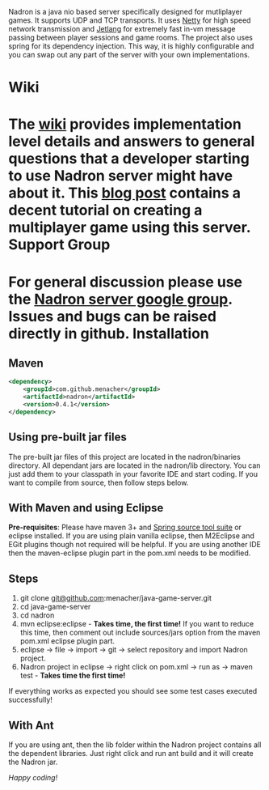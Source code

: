 Nadron is a java nio based server specifically designed for mutliplayer games. It supports UDP and TCP transports. It uses [Netty](http://netty.io/) for high speed network transmission and [Jetlang](http://code.google.com/p/jetlang/ "jetlang") for extremely fast in-vm message passing between player sessions and game rooms. The project also uses spring for its dependency injection. This way, it is highly configurable and you can swap out any part of the server with your own implementations.

Wiki
====
The [wiki](https://github.com/menacher/java-game-server/wiki) provides implementation level details and answers to general questions that a developer starting to use Nadron server might have about it. This [blog post](http://nerdronix.blogspot.com/2013/06/creating-multiplayer-game-using-html-5.html) contains a decent tutorial on creating a multiplayer game using this server. 
Support Group
=============
For general discussion please use the [Nadron server google group](https://groups.google.com/forum/#!forum/jetserver). Issues and bugs can be raised directly in github.
Installation
============
Maven
-----
```xml
<dependency>
    <groupId>com.github.menacher</groupId>
    <artifactId>nadron</artifactId>
    <version>0.4.1</version>
</dependency>
```
Using pre-built jar files
-------------------------
The pre-built jar files of this project are located in the nadron/binaries directory. All dependant jars are located in the nadron/lib directory. You can just add them to your classpath in your favorite IDE and start coding. If you want to compile from source, then follow steps below.

With Maven and using Eclipse
----------------------------
**Pre-requisites**: Please have maven 3+ and [Spring source tool suite](http://www.springsource.com/developer/sts "STS") or eclipse installed. If you are using plain vanilla eclipse, then M2Eclipse and EGit plugins though not required will be helpful. If you are using another IDE then the maven-eclipse plugin part in the pom.xml needs to be modified. 

Steps
-----
1.  git clone git@github.com:menacher/java-game-server.git
2.  cd java-game-server
3.  cd nadron
4.  mvn eclipse:eclipse - **Takes time, the first time!** If you want to reduce this time, then comment out include sources/jars option from the maven pom.xml eclipse plugin part.
5.  eclipse -> file -> import -> git -> select repository and import Nadron project.
6.  Nadron project in eclipse -> right click on pom.xml -> run as -> maven test - **Takes time the first time!**

If everything works as expected you should see some test cases executed successfully!

With Ant
--------
If you are using ant, then the lib folder within the Nadron project contains all the dependent libraries. Just right click and run ant build and it will create the Nadron jar.

*Happy coding!*
